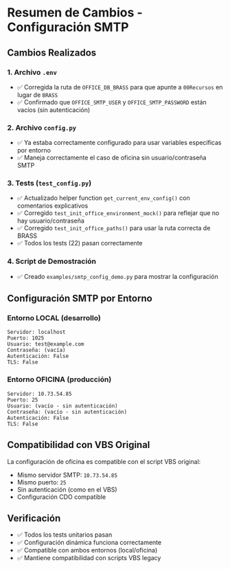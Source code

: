 # Resumen de Cambios - Configuración SMTP

## Cambios Realizados

### 1. Archivo `.env`
- ✅ Corregida la ruta de `OFFICE_DB_BRASS` para que apunte a `00Recursos` en lugar de `BRASS`
- ✅ Confirmado que `OFFICE_SMTP_USER` y `OFFICE_SMTP_PASSWORD` están vacíos (sin autenticación)

### 2. Archivo `config.py`
- ✅ Ya estaba correctamente configurado para usar variables específicas por entorno
- ✅ Maneja correctamente el caso de oficina sin usuario/contraseña SMTP

### 3. Tests (`test_config.py`)
- ✅ Actualizado helper function `get_current_env_config()` con comentarios explicativos
- ✅ Corregido `test_init_office_environment_mock()` para reflejar que no hay usuario/contraseña
- ✅ Corregido `test_init_office_paths()` para usar la ruta correcta de BRASS
- ✅ Todos los tests (22) pasan correctamente

### 4. Script de Demostración
- ✅ Creado `examples/smtp_config_demo.py` para mostrar la configuración

## Configuración SMTP por Entorno

### Entorno LOCAL (desarrollo)
```
Servidor: localhost
Puerto: 1025
Usuario: test@example.com
Contraseña: (vacía)
Autenticación: False
TLS: False
```

### Entorno OFICINA (producción)
```
Servidor: 10.73.54.85
Puerto: 25
Usuario: (vacío - sin autenticación)
Contraseña: (vacío - sin autenticación)
Autenticación: False
TLS: False
```

## Compatibilidad con VBS Original

La configuración de oficina es compatible con el script VBS original:
- Mismo servidor SMTP: `10.73.54.85`
- Mismo puerto: `25`
- Sin autenticación (como en el VBS)
- Configuración CDO compatible

## Verificación

- ✅ Todos los tests unitarios pasan
- ✅ Configuración dinámica funciona correctamente
- ✅ Compatible con ambos entornos (local/oficina)
- ✅ Mantiene compatibilidad con scripts VBS legacy